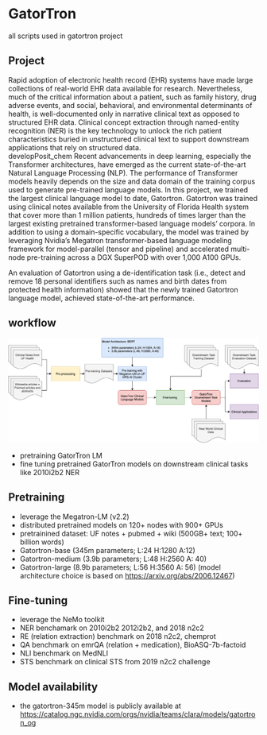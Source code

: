 # GatorTron
all scripts used in gatortron project

## Project

Rapid adoption of electronic health record (EHR) systems have made large collections of real-world EHR data available for research. Nevertheless, much of the critical information about a patient, such as family history, drug adverse events, and social, behavioral, and environmental determinants of health, is well-documented only in narrative clinical text as opposed to structured EHR data. Clinical concept extraction through named-entity recognition (NER) is the key technology to unlock the rich patient characteristics buried in unstructured clinical text to support downstream applications that rely on structured data.  
 developPosit_chem
Recent advancements in deep learning, especially the Transformer architectures, have emerged as the current state-of-the-art Natural Language Processing (NLP). The performance of Transformer models heavily depends on the size and data domain of the training corpus used to generate pre-trained language models. In this project, we trained the largest clinical language model to date, Gatortron. Gatortron was trained using clinical notes available from the University of Florida Health system that cover more than 1 million patients, hundreds of times larger than the largest existing pretrained transformer-based language models’ corpora. In addition to using a domain-specific vocabulary, the model was trained by leveraging Nvidia’s Megatron transformer-based language modeling framework for model-parallel (tensor and pipeline) and accelerated multi-node pre-training across a DGX SuperPOD with over 1,000 A100 GPUs.
 
An evaluation of Gatortron using a de-identification task (i.e., detect and remove 18 personal identifiers such as names and birth dates from protected health information) showed that the newly trained Gatortron language model, achieved state-of-the-art performance.


## workflow
![workflow](resources/gatorTron_workflow.png)

- pretraining GatorTron LM 
- fine tuning pretrained GatorTron models on downstream clinical tasks like 2010i2b2 NER


## Pretraining
- leverage the Megatron-LM (v2.2)
- distributed pretrained models on 120+ nodes with 900+ GPUs
- pretrainined dataset: UF notes + pubmed + wiki (500GB+ text; 100+ billion words)
- Gatortron-base (345m parameters; L:24 H:1280 A:12)
- Gatortron-medium (3.9b parameters; L:48 H:2560 A: 40)
- Gatortron-large (8.9b parameters; L:56 H:3560 A: 56) (model architecture choice is based on https://arxiv.org/abs/2006.12467)


## Fine-tuning
- leverage the NeMo toolkit
- NER benchamark on 2010i2b2 2012i2b2, and 2018 n2c2
- RE (relation extraction) benchmark on 2018 n2c2, chemprot
- QA benchmark on emrQA (relation + medication), BioASQ-7b-factoid
- NLI benchmark on MedNLI
- STS benchmark on clinical STS from 2019 n2c2 challenge

## Model availability
- the gatortron-345m model is publicly available at https://catalog.ngc.nvidia.com/orgs/nvidia/teams/clara/models/gatortron_og
